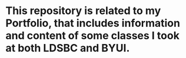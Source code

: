# This repository is related to my Portfolio, that includes information and content of some classes I took at both LDSBC and BYUI.